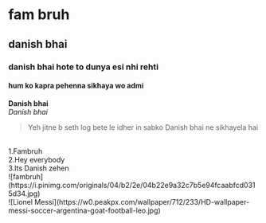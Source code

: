 # fam bruh
## danish bhai
### danish bhai hote to dunya esi nhi rehti
#### hum ko kapra pehenna sikhaya wo admi

**Danish bhai**
<br>
*Danish bhai*
<br>
> Yeh jitne b seth log bete le idher in sabko Danish bhai ne sikhayela hai
<br>
1.Fambruh
<br>
2.Hey everybody
<br>
3.Its Danish zehen
<br>
![fambruh](https://i.pinimg.com/originals/04/b2/2e/04b22e9a32c7b5e94fcaabfcd0315d34.jpg)
<br>
![Lionel Messi](https://w0.peakpx.com/wallpaper/712/233/HD-wallpaper-messi-soccer-argentina-goat-football-leo.jpg)